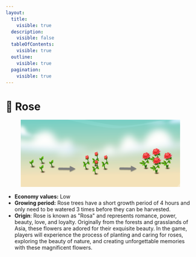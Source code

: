 ```yaml
---
layout:
  title:
    visible: true
  description:
    visible: false
  tableOfContents:
    visible: true
  outline:
    visible: true
  pagination:
    visible: true
---
```


# 🌹 Rose

<figure><img src="../../.gitbook/assets/rose.png" alt=""><figcaption></figcaption></figure>

* **Economy values:** Low
* **Growing period:** Rose trees have a short growth period of 4 hours and only need to be watered 3 times before they can be harvested.
* **Origin**: Rose is known as "Rosa" and represents romance, power, beauty, love, and loyalty. Originally from the forests and grasslands of Asia, these flowers are adored for their exquisite beauty. In the game, players will experience the process of planting and caring for roses, exploring the beauty of nature, and creating unforgettable memories with these magnificent flowers.

